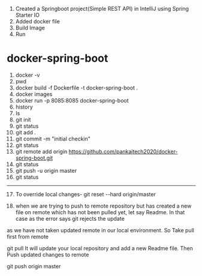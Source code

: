 1) Created a Springboot project(Simple REST API) in IntelliJ using Spring Starter IO 
2) Added docker file
3) Build Image
4) Run

# docker-spring-boot
  1) docker -v
  2) pwd
  3) docker build -f Dockerfile -t docker-spring-boot .
  4) docker images
  5) docker run -p 8085:8085 docker-spring-boot
  6) history
  7) ls
  8) git init 
  9) git status
  10) git add .
  11) git commit -m "initial checkin"
  12) git status
  13) git remote add origin https://github.com/pankajtech2020/docker-spring-boot.git
  14) git status
  15) git push -u origin master
  16) git status
----------------------
17) To override local changes- 
git reset --hard origin/master

18) when we are trying to push to remote repository but has created a new file on remote which has not been pulled yet, let say Readme. In that case as the error says
git rejects the update

as we have not taken updated remote in our local environment. So Take pull first from remote

git pull
It will update your local repository and add a new Readme file. Then Push updated changes to remote

git push origin master